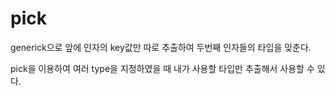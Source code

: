 # pick


generick으로 앞에 인자의 key값만 따로 추출하여 두번째 인자들의 타입을 맞춘다.

pick을 이용하여 여러 type을 지정하였을 때 내가 사용할 타입만 추출해서 사용할 수 있다.



